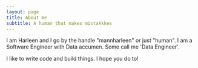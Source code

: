 ```yaml
---
layout: page
title: About me
subtitle: A human that makes mistakkkes
---
```


I am Harleen and I go by the handle "mannharleen" or just "human". 
I am a Software Engineer with Data accumen. Some call me 'Data Engineer'.

I like to write code and build things. I hope you do to!
